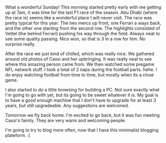 What a wonderful Sunday! This morning started pretty early with me getting up at 7am, it was time for the last F1 race of the season. Abu Dhabi (where the race is) seems like a wonderful place I will never visit. The race was pretty typical for this year. The two mercs up front, one Ferrari a ways back, and the other one starting from the second row. The highlights consisted of Vettel (the behind Ferrari) pushing his way through the field. Always neat to see some quality passing. Nico won, so that is 3 in a row for him. No surprise really.

After the race we just kind of chilled, which was really nice. We gathered around old photos of Cassi and her upbringing. It was really neat to see where this amazing person came from. We then watched some pregame NFL network stuff. I took a total of 2 naps during the football parts. hehe. I do enjoy watching football from time to time, but mostly when its a close game. 

I also started to do a little browsing for building a PC. Not sure exactly what I'm going to go with yet, but its going to be sweet whatever it is. My goal is to have a good enough machine that I don't have to upgrade for at least 3 years, but still upgradeable. Any suggestions are welcomed.

Tomorrow we fly back home. I'm excited to go back, but it was fun meeting Cassi's family. They are very warm and welcoming people. 

I'm going to try to blog more often, now that I have this minimalist blogging plateform. :)